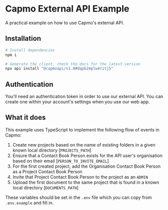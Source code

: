 # Capmo External API Example

A practical example on how to use Capmo's external API.

## Installation

```sh
# Install dependencies
npm i

# Generate the client, check the docs for the latest version
npx api install "@capmoapi/v1.0#dqpb2mplw4ritj5"
```

## Authentication

You'll need an authentication token in order to use our external API. You can
create one within your account's settings when you use our web app.

## What it does

This example uses TypeScript to implement the following flow of events in Capmo:

1. Create new projects based on the name of existing folders in a given known
   local directory [`PROJECTS_PATH`]
2. Ensure that a Contact Book Person exists for the API user's organisation
   based on their email [`PERSON_TO_INVITE_EMAIL`]
3. For the first created project, add the Organisation Contact Book Person as
   a Project Contact Book Person
4. Invite that Project Contact Book Person to the project as an `ADMIN`
5. Upload the first document to the same project that is found in a known local
   directory [`DOCUMENTS_PATH`]

These variables should be set in the `.env` file which you can copy from
`.env.example` and fill in.
